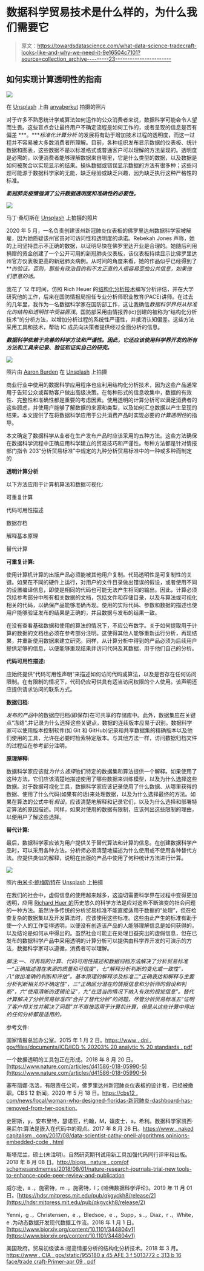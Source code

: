 # 数据科学贸易技术是什么样的，为什么我们需要它

> 原文：<https://towardsdatascience.com/what-data-science-tradecraft-looks-like-and-why-we-need-it-9e16504c7101?source=collection_archive---------23----------------------->

## 如何实现计算透明性的指南

![](img/e0a2f6ecea3f65fb3344fc47a3df30b6.png)

在 [Unsplash](https://unsplash.com/?utm_source=medium&utm_medium=referral) 上由 [anyaberkut](https://www.istockphoto.com/portfolio/anyaberkut?mediatype=photography) 拍摄的照片

对于许多不熟悉统计学或算法如何运作的公众消费者来说，数据科学可能会令人望而生畏。这些盲点会让最终用户不确定流程是如何工作的，或者呈现的信息是否有偏差 ***。****标准化计算分析* 的发展将有助于增加技术过程的透明度，而这一过程并不容易被大多数消费者所理解。目前，各种组织发布显示数据的仪表板、统计数据和图表，这些数据不是以标准格式或普通客户可以理解的方法呈现的。透明度是必需的，以便消费者能够理解数据来自哪里，它是什么类型的数据，以及数据是如何被聚合以实现显示的结果。操纵数据或错误显示数据的方法有很多种；这些问题可能源于数据科学家的无能、缺乏经验或缺乏兴趣，因为缺乏执行这种严格性的标准。

***新冠肺炎疫情强调了公开数据透明度和准确性的必要性。***

![](img/9244244bc49e83d5768ed3fc51018816.png)

马丁·桑切斯在 [Unsplash](https://unsplash.com/?utm_source=medium&utm_medium=referral) 上拍摄的照片

2020 年 5 月，一名负责创建该州新冠肺炎仪表板的佛罗里达州数据科学家被解雇，因为她质疑该州官员对可访问性和透明度的承诺。Rebekah Jones 声称，她的上司坚持显示不正确的数据，以证明尽快在佛罗里达开业是合理的。她随后利用捐赠的资金创建了一个公开可用的新冠肺炎仪表板，该仪表板持续显示比佛罗里达州官方仪表板更高的新冠肺炎病例。从时间的角度来看，她的作品似乎已经得到了 ***的验证。*否则，那些有政治目的和不太正直的人很容易歪曲公共信息，如果他们愿意的话。**

我花了 12 年时间，仿照 Rich Heuer 的[结构化分析技术](https://www.cia.gov/static/955180a45afe3f5013772c313b16face/Tradecraft-Primer-apr09.pdf)编写分析评估，并在大学研究他的工作，后来在国防情报局担任专业分析师职业教育(PACE)讲师。在过去的几年里，我作为一名数据科学家在国防部工作，这让我确信*数据科学界将从标准化的结构和透明性中受益匪浅*。国防部采用由情报界(ic)创建的被称为“结构化分析技术”的分析方法，以增加分析过程的系统性严谨性，并抵消认知偏差。这些方法采用工具和技术，帮助 IC 成员向决策者提供经过全面分析的信息。

***数据科学依赖于完善的科学方法和严谨性。因此，它还应该使用科学界开发的所有方法和工具来记录、验证和证实自己的研究。***

![](img/85f3c5db53c413878d050b6f14068dfb.png)

照片由 [Aaron Burden](https://unsplash.com/@aaronburden) 在 [Unsplash](https://unsplash.com/?utm_source=medium&utm_medium=referral) 上拍摄

商业行业中使用的数据科学应用程序也应利用结构化分析技术，因为这些产品通常用于告知公众或帮助客户做出高级决策。在每种形式的信息收集中，数据的有效性、完整性和准确性都是重要的考虑因素。使用透明的计算分析可以满足消费者的这些顾虑，并使用户能够了解数据的来源和类型，以及如何汇总数据以产生呈现的结果。本文提供了在将数据科学应用于公共消费产品时实现必要的*计算透明性*的指导。

本文确定了数据科学从业者在生产发布产品时应该采用的五种方法。这些方法确保在数据科学流程中正确应用科学建立的贸易技巧和严谨性。每种方法都是针对情报部门指令 203“分析贸易标准”中规定的九种分析贸易标准中的一种或多种而制定的

**透明计算分析**

以下方法应用于计算机算法和数据可视化:

可重复计算

代码可用性描述

数据存档

解释基本原理

替代计算

**可重复计算:**

使用计算机计算的出版产品必须能被其他用户复制。代码透明性是可复制性的关键。如果在不同的硬件上运行，对用户的文件目录做出错误的假设，或者使用不同的设置编译信息，即使是相同的代码也可能无法产生相同的输出。因此，计算必须包括参考部分中所有相关数据的文档，包括文件和存储目录，以及与算法或可视化相关的代码，以确保产品能够准确再现。使用的实际代码、参数和数据的描述也使用户能够验证发布的结果是正确的，并且数据与发布的结果一致。

在没有查看基础数据和使用的算法的情况下，不应公布数字。关于如何提取用于计算的数据的文档也必须在参考部分注明。这使得其他人能够重新运行分析，再现结果，并重新使用数据来建立研究。同样，从计算分析中得到的产品必须为后续用户提供足够的信息，以便能够重现结果并访问代码及其数据，用于他们自己的分析。

**代码可用性描述:**

应始终提供“代码可用性声明”来描述如何访问代码或算法，以及是否存在任何访问限制。在有限制的情况下，代码仍应可供具有适当访问权限的个人使用。该声明还应提供请求访问的联系方式。

**数据归档:**

*发布的产品*中的数据应归档(即保存)在可共享的存储库中。此外，数据集应在关键点“冻结”,并记录为什么选择这些关键点，数据的连续版本应易于识别。数据科学家可以使用版本控制软件(如 Git 和 GitHub)记录和共享数据集的精确版本以及他们使用的工具，允许在必要时检索特定版本。与其他方法一样，访问数据归档文件的过程应在参考部分注明。

**原理解释:**

数据科学家应该就*为什么选择*他们特定的数据集和算法提供一个解释。如果使用了这种方法，它们应该清楚地描述使用了哪些数据来训练模型，以及为什么选择这些数据。对于数据可视化工具，数据科学家应该记录使用了什么数据、从哪里获得的数据、使用了什么代码(如果有的话)来处理数据，以及为什么选择最终的方法。如果在算法的公式中有*假设*，应该清楚地解释和记录它们，以及为什么选择和部署特定算法的原因描述。同样，如果对使用的数据有限制，应该列出这些限制的理由，以便用户了解这些选择。

**替代计算:**

最后，数据科学家应该为用户提供关于替代算法和计算的信息。在创建数据科学产品时，可以采用各种方法，分析师必须清楚地描述为什么使用或不使用各种替代方法。应提供类似的解释，说明在出版的产品中使用了何种统计方法进行计算。

![](img/f8bb4b28a6f78c68bb6ac1bd68b37772.png)

照片由[米卡·鲍梅斯特](https://unsplash.com/@mbaumi)在 [Unsplash](https://unsplash.com/?utm_source=medium&utm_medium=referral) 上拍摄

在我们的社会中，虚假信息的使用越来越多，这迫切需要科学界在过程中变得更加透明，应用 [Richard Huer 的](https://www.ialeia.org/docs/Psychology_of_Intelligence_Analysis.pdf)历史悠久的科学方法是应对这些不断演变的社会问题的一种方法。虽然许多传统的分析贸易标准不能直接适用于数据的“处理”，但在检查复杂的数据集以及开发算法时，应该使用这些标准。这些由此产生的标准有助于使一个人的工作变得透明，以便没有创造该产品的人能够理解信息是如何获得的，以及结论是如何从中得出的。虽然社会可能正在处理日益突出的虚假信息，但在已发布的数据科学产品中采用透明的计算分析可以提供由科学界开发的可演示的方法，数据科学家可以遵循，消费者可以理解。

*脚注:一、可再现的计算、代码可用性描述和数据归档方法解决了分析贸易标准一“正确描述潜在来源的质量和可信度”，七“解释分析判断的变化或一致性”，八“做出准确的判断和评估”。基本原理的解释涉及标准二“正确表达和解释与主要分析判断相关的不确定性”，三“正确区分潜在的情报信息和分析师的假设和判断”，六“使用清晰的逻辑论证”，九“在适当的情况下纳入有效的视觉信息”。替代计算解决了分析贸易标准四“合并了替代分析”的问题，尽管分析贸易标准五“证明了客户相关性并解决了问题”并不直接适用于计算机计算，但是从这些计算中得出的任何分析都是适用的。*

参考文件:

国家情报总监办公室。2015 年 1 月 2 日。[https://www . dni . gov/files/documents/ICD/ICD % 20203% 20 analytic % 20 standards . pdf](https://www.dni.gov/files/documents/ICD/ICD%20203%20Analytic%20Standards.pdf)

一个数据透明的工具包正在形成。2018 年 8 月 20 日。[https://www.nature.com/articles/d41586-018-05990-5](https://www.nature.com/articles/d41586-018-05990-5)

塞布丽娜·洛洛，有限责任公司，佛罗里达州新冠肺炎仪表板的设计者，已经被撤职。CBS 12 新闻。2020 年 5 月 18 日。[https://cbs12 . com/news/local/woman-who-designed-floridas-新冠肺炎-dashboard-has-removed-from-her-position](https://cbs12.com/news/local/woman-who-designed-floridas-covid-19-dashboard-has-been-removed-from-her-position)。

史密斯，y，安布里特，瑟诺亚，约翰，M，嬉皮士，a，希利。数据科学家凯西·奥尼尔:算法是嵌入在代码中的观点。2017 年 8 月 26 日。[https://www . naked capitalism . com/2017/08/data-scientist-cathy-oneil-algorithms opinions-embedded-code . html](https://www.nakedcapitalism.com/2017/08/data-scientist-cathy-oneil-algorithmsopinions-embedded-code.html)

斯塔尼兰，硕士(未注明)。自然研究期刊试用新工具加强代码同行评审和出版。2018 年 8 月 08 日。[http://blogs . nature . com/of schemesandmemes/2018/08/01/nature-research-journals-trial-new tools-to-enhance-code-peer-review-and-publication](http://blogs.nature.com/ofschemesandmemes/2018/08/01/nature-research-journals-trial-newtools-to-enhance-code-peer-review-and-publication)

威尔逊，a .，施密特，m .，施密特，l；《哈佛数据科学评论》。2019 年 11 月 01 日。[https://hdsr.mitpress.mit.edu/pub/qkgyckh8/release/2](https://hdsr.mitpress.mit.edu/pub/qkgyckh8/release/2)

Yenni，g .，Christensen，e .，Bledsoe，e .，Supp，s .，Diaz，r .，White，e .为动态数据开发现代数据工作流。2018 年 1 月 1 日。[https://www.biorxiv.org/content/10.1101/344804v1](https://www.biorxiv.org/content/10.1101/344804v1)

美国政府。贸易初级读本:提高情报分析的结构化分析技术。2018 年 3 月。[https://www . CIA . gov/static/955180 a 45 AFE 3 f 5013772 c 313 b 16 face/trade craft-Primer-apr 09 . pdf](https://www.cia.gov/static/955180a45afe3f5013772c313b16face/Tradecraft-Primer-apr09.pdf)